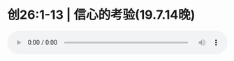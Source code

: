 # 创26:1-13 | 信心的考验(19.7.14晚)

<audio style="width: 100%;" preload="false" controls controlslist="nodownload"><source src="//file.simai.life/audio/mp3/old/27587.mp3" type="audio/mpeg">Your browser does not support the audio element.</audio>


